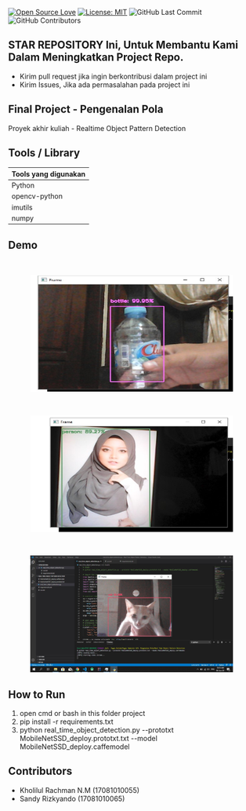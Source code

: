 [![Open Source Love](https://badges.frapsoft.com/os/v1/open-source.svg?style=flat)](https://github.com/ellerbrock/open-source-badges/)
[![License: MIT](https://img.shields.io/badge/License-MIT-green.svg)](https://opensource.org/licenses/MIT)
![GitHub Last Commit](https://img.shields.io/github/last-commit/kholilboy/FP_Pattern-Recognition)
![GitHub Contributors](https://img.shields.io/github/contributors/kholilboy/FP_Pattern-Recognition)

## STAR REPOSITORY Ini, Untuk Membantu Kami Dalam Meningkatkan Project Repo.
- Kirim pull request jika ingin berkontribusi dalam project ini
- Kirim Issues, Jika ada permasalahan pada project ini

## Final Project - Pengenalan Pola
Proyek akhir kuliah - Realtime Object Pattern Detection

## Tools / Library
| Tools yang digunakan |
| --- |
| Python |
| opencv-python |
| imutils |
| numpy |

## Demo 
<br>
<p align="center">
        <img src="/images/bottle_fix.jpg" width="414" height="238">
</p>
<br>
<p align="center">
        <img src="/images/person_fix_hp.jpg" width="414" height="238">
</p>
<br>
<p align="center">
        <img src="/images/kucing.jpg" width="414" height="238">
</p>

## How to Run
1. open cmd or bash in this folder project
2. pip install -r requirements.txt
3. python real_time_object_detection.py --prototxt MobileNetSSD_deploy.prototxt.txt --model MobileNetSSD_deploy.caffemodel

## Contributors
- Kholilul Rachman N.M (17081010055) 
- Sandy Rizkyando (17081010065)